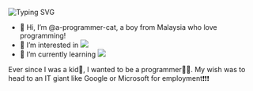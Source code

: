 <span > <img src="https://readme-typing-svg.herokuapp.com?font=Fira+Code&pause=1000&color=000000&center=%E7%9C%9F%E7%9A%84&vCenter=%E7%9C%9F%E7%9A%84&repeat=%E7%9C%9F%E7%9A%84&width=435&lines=Hello+Github+!" alt="Typing SVG" /> <span >

- 👋 Hi, I’m @a-programmer-cat, a boy from Malaysia who love programming!
- 👀 I’m interested in <span > <img src="https://img.shields.io/badge/python-3670A0?logo=python&logoColor=ffdd54" /> <span >
- 🌱 I’m currently learning <span > <img src="https://img.shields.io/badge/C%2B%2B-00599C?logo=cplusplus&logoColor=fff" /> <span >


Ever since I was a kid👦, I wanted to be a programmer👨‍💻. 
My wish was to head to an IT giant like Google or Microsoft for employment❗❗❗



<!---
a-programmer-cat/a-programmer-cat is a ✨ special ✨ repository because its `README.md` (this file) appears on your GitHub profile.
You can click the Preview link to take a look at your changes.
--->
